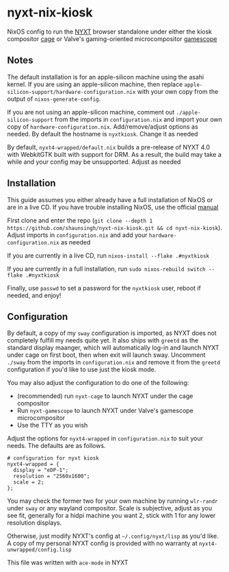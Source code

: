 # nyxt-nix-kiosk

NixOS config to run the [NYXT](https://nyxt.atlas.engineer/) browser standalone under either the kiosk compositor [cage](https://github.com/cage-kiosk/cage) or Valve's gaming-oriented microcompositor [gamescope](https://github.com/ValveSoftware/gamescope)

## Notes

The default installation is for an apple-silicon machine using the asahi kernel. If you are using an apple-silicon machine, then replace `apple-silicon-support/hardware-configuration.nix` with your own copy from the output of `nixos-generate-config`.

If you are not using an apple-silicon machine, comment out `./apple-silicon-support` from the imports in `configuration.nix` and import your own copy of `hardware-configuration.nix`. Add/remove/adjust options as needed. By default the hostname is `nyxtkiosk`. Change it as needed

By default, `nyxt4-wrapped/default.nix` builds a pre-release of NYXT 4.0 with WebkitGTK built with support for DRM. As a result, the build may take a while and your config may be unsupported. Adjust as needed

## Installation

This guide assumes you either already have a full installation of NixOS or are in a live CD. If you have trouble installing NixOS, use the official [manual](https://nixos.org/manual/nixos/unstable/)

First clone and enter the repo (`git clone --depth 1 https://github.com/shaunsingh/nyxt-nix-kiosk.git && cd nyxt-nix-kiosk`). Adjust imports in `configuration.nix` and add your `hardware-configuration.nix` as needed

If you are currently in a live CD, run `nixos-install --flake .#nyxtkiosk`

If you are currently in a full installation, run `sudo nixos-rebuild switch --flake .#nyxtkiosk`

Finally, use `passwd` to set a password for the `nyxtkiosk` user, reboot if needed, and enjoy!

## Configuration

By default, a copy of my `sway` configuration is imported, as NYXT does not completely fulfill my needs quite yet. It also ships with `greetd` as the standard display maanger, which will automatically log-in and launch NYXT under cage on first boot, then when exit will launch sway. Uncomment `./sway` from the imports in `configuration.nix` and remove it from the `greetd` configuration if you'd like to use just the kiosk mode.

You may also adjust the configuration to do one of the following:

- (recommended) run `nyxt-cage` to launch NYXT under the cage compositor
- Run `nyxt-gamescope` to launch NYXT under Valve's gamescope microcompositor
- Use the TTY as you wish

Adjust the options for `nyxt4-wrapped` in `configuration.nix` to suit your needs. The defaults are as follows. 

```
# configuration for nyxt kiosk
nyxt4-wrapped = {
  display = "eDP-1";
  resolution = "2560x1600";
  scale = 2;
};
```

You may check the former two for your own machine by running `wlr-randr` under `sway` or any wayland compositor. Scale is subjective, adjust as you see fit, generally for a hidpi machine you want 2, stick with 1 for any lower resolution displays.

Otherwise, just modify NYXT's config at `~/.config/nyxt/lisp` as you'd like. A copy of my personal NYXT config is provided with no warranty at `nyxt4-unwrapped/config.lisp` 

This file was written with `ace-mode` in NYXT
